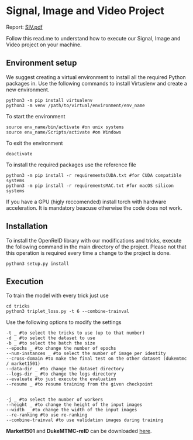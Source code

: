 # Signal, Image and Video Project

Report: [SIV.pdf](https://github.com/andreaunitn/Signal-Image-and-Video-Project/files/12252926/SIV.pdf)
</br>

Follow this read.me to understand how to execute our Signal, Image and Video project on your machine.

## Environment setup

We suggest creating a virtual environment to install all the required Python packages in.
Use the following commands to install Virtuslenv and create a new environment.
```shell
python3 -m pip install virtualenv
python3 -m venv /path/to/virtual/environment/env_name 
```
To start the environment
```shell
source env_name/bin/activate #on unix systems
source env_name/Scripts/activate #on Windows
```
To exit the environment
```shell
deactivate
```

To install the required packages use the reference file
```shell
python3 -m pip install -r requirementsCUDA.txt #for CUDA compatible systems
python3 -m pip install -r requirementsMAC.txt #for macOS silicon systems
```

If you have a GPU (higly reccomended) install torch with hardware acceleration. It is mandatory beacuse otherwise the code does not work.

## Installation

To install the OpenReID library with our modifications and tricks, execute the following command in the main directory of the project. 
Please not that this operation is required every time a change to the project is done.

```shell
python3 setup.py install
```

## Execution

To train the model with every trick just use

```shell
cd tricks
python3 triplet_loss.py -t 6 --combine-trainval
```

Use the following options to modify the settings

```shell
-t _ #to select the tricks to use (up to that number)
-d _ #to select the dataset to use
-b _ #to select the batch the size
--epochs _ #to change the number of epochs
--num-instances _ #to select the number of image per identity
--cross-domain #to make the final test on the other dataset (dukemtmc / market1501)
--data-dir _ #to change the dataset directory
--logs-dir _ #to change the logs directory
--evaluate #to just execute the evaluation
--resume _ #to resume training from the given checkpoint


-j _ #to select the number of workers
--height _ #to change the height of the input images
--width _ #to change the width of the input images
--re-ranking #to use re-ranking
--combine-trainval #to use validation images during training
```
__Market1501__ and __DukeMTMC-reID__ can be downloaded [here](https://drive.google.com/drive/folders/1pTjMzG4aoc4MgSCrXbQocREQG_HDSMWq?usp=sharing).
